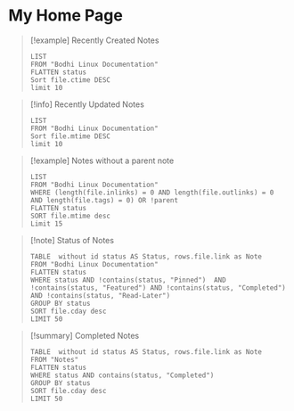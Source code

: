 # My Home Page

> [!example] Recently Created Notes
> ```dataview
> LIST
> FROM "Bodhi Linux Documentation"
> FLATTEN status
> Sort file.ctime DESC
> limit 10
> ```

> [!info] Recently Updated Notes
> ```dataview
> LIST
> FROM "Bodhi Linux Documentation"
> Sort file.mtime DESC
> limit 10
> ```

>[!example] Notes without a parent note
>```dataview
>LIST
>FROM "Bodhi Linux Documentation"
>WHERE (length(file.inlinks) = 0 AND length(file.outlinks) = 0 AND length(file.tags) = 0) OR !parent
>FLATTEN status
>SORT file.mtime desc
>Limit 15
>```

>[!note] Status of Notes
> ```dataview
> TABLE  without id status AS Status, rows.file.link as Note
> FROM "Bodhi Linux Documentation"
> FLATTEN status
> WHERE status AND !contains(status, "Pinned")  AND !contains(status, "Featured") AND !contains(status, "Completed") AND !contains(status, "Read-Later") 
> GROUP BY status
> SORT file.cday desc
> LIMIT 50
> ```

>[!summary] Completed Notes
> ```dataview
> TABLE  without id status AS Status, rows.file.link as Note
> FROM "Notes"
> FLATTEN status
> WHERE status AND contains(status, "Completed")
> GROUP BY status
> SORT file.cday desc
> LIMIT 50
> ```

